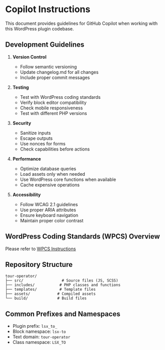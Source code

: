 # Copilot Instructions

This document provides guidelines for GitHub Copilot when working with this WordPress plugin codebase.

## Development Guidelines

1. **Version Control**
   - Follow semantic versioning
   - Update changelog.md for all changes
   - Include proper commit messages

2. **Testing**
   - Test with WordPress coding standards
   - Verify block editor compatibility
   - Check mobile responsiveness
   - Test with different PHP versions

3. **Security**
   - Sanitize inputs
   - Escape outputs
   - Use nonces for forms
   - Check capabilities before actions

4. **Performance**
   - Optimize database queries
   - Load assets only when needed
   - Use WordPress core functions when available
   - Cache expensive operations

5. **Accessibility**
   - Follow WCAG 2.1 guidelines
   - Use proper ARIA attributes
   - Ensure keyboard navigation
   - Maintain proper color contrast

## WordPress Coding Standards (WPCS) Overview
Please refer to [WPCS Instructions](.github/instructions-wpcs.md)

## Repository Structure
```
tour-operator/
├── src/                 # Source files (JS, SCSS)
├── includes/           # PHP classes and functions
├── templates/          # Template files
├── assets/            # Compiled assets
└── build/             # Build files
```

## Common Prefixes and Namespaces

- Plugin prefix: `lsx_to_`
- Block namespace: `lsx-to`
- Text domain: `tour-operator`
- Class namespace: `LSX_TO`